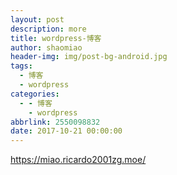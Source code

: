 ```yaml
---
layout: post
description: more
title: wordpress-博客
author: shaomiao
header-img: img/post-bg-android.jpg
tags:
  - 博客
  - wordpress
categories:
  - - 博客
    - wordpress
abbrlink: 2550098832
date: 2017-10-21 00:00:00
---
```

https://miao.ricardo2001zg.moe/
